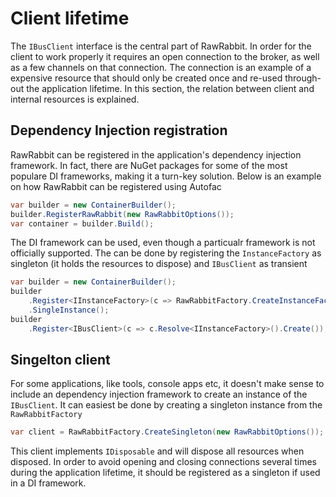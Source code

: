 # Client lifetime

The `IBusClient` interface is the central part of RawRabbit. In order for the client to work properly it requires an open connection to the broker, as well as a few channels on that connection. The connection is an example of a expensive resource that should only be created once and re-used through-out the application lifetime. In this section, the relation between client and internal resources is explained.

## Dependency Injection registration

RawRabbit can be registered in the application's dependency injection framework. In fact, there are NuGet packages for some of the most populare DI frameworks, making it a turn-key solution. Below is an example on how RawRabbit can be registered using Autofac

```csharp
var builder = new ContainerBuilder();
builder.RegisterRawRabbit(new RawRabbitOptions());
var container = builder.Build();
```

The DI framework can be used, even though a particualr framework is not officially supported. The can be done by registering the `InstanceFactory` as singleton (it holds the resources to dispose) and `IBusClient` as transient

```csharp
var builder = new ContainerBuilder();
builder
    .Register<IInstanceFactory>(c => RawRabbitFactory.CreateInstanceFactory())
    .SingleInstance();
builder
    .Register<IBusClient>(c => c.Resolve<IInstanceFactory>().Create());
```

## Singelton client

For some applications, like tools, console apps etc, it doesn't make sense to include an dependency injection framework to create an instance of the `IBusClient`. It can easiest be done by creating a singleton instance from the `RawRabbitFactory`

```csharp
var client = RawRabbitFactory.CreateSingleton(new RawRabbitOptions());
```

This client implements `IDisposable` and will dispose all resources when disposed. In order to avoid opening and closing connections several times during the application lifetime, it should be registered as a singleton if used in a DI framework.